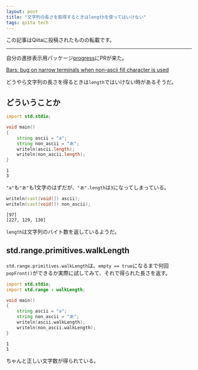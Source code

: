 ```yaml
---
layout: post
title: "文字列の長さを取得するときはlengthを使ってはいけない"
tags: qiita tech
---
```

この記事はQiitaに投稿されたものの転載です。

---
自分の進捗表示用パッケージ[progress](https://github.com/kotet/progress)にPRが来た。

[Bars: bug on narrow terminals when non-ascii fill character is used](https://github.com/kotet/progress/issues/31)

どうやら文字列の長さを得るときは`length`ではいけない時があるそうだ。

## どういうことか

```d
import std.stdio;

void main()
{
    string ascii = "a";
    string non_ascii = "あ";
    writeln(ascii.length);
    writeln(non_ascii.length);
}
```

```text:出力結果
1
3
```

`"a"`も`"あ"`も1文字のはずだが、`"あ".length`は`3`になってしまっている。

```d
writeln(cast(void[]) ascii);
writeln(cast(void[]) non_ascii);
```

```text:出力結果
[97]
[227, 129, 130]
```

`length`は文字列のバイト数を返しているようだ。

## std.range.primitives.walkLength

`std.range.primitives.walkLength`は、`empty == true`になるまで何回`popFront()`ができるか実際に試してみて、それで得られた長さを返す。

```d
import std.stdio;
import std.range : walkLength;

void main()
{
    string ascii = "a";
    string non_ascii = "あ";
    writeln(ascii.walkLength);
    writeln(non_ascii.walkLength);
}
```
```text:出力結果
1
1
```

ちゃんと正しい文字数が得られている。
